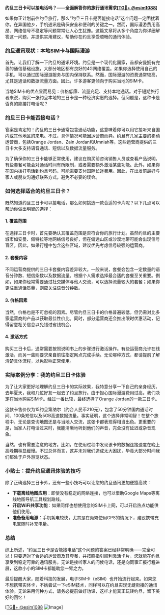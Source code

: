 **约旦三日卡可以接电话吗？——全面解答你的旅行通讯需求[[TG💪+ @esim1088](https://t.me/s/esim1088)]**

如果你正计划前往约旦旅行，那么“约旦三日卡是否能接电话”这个问题一定困扰着你。在异国他乡，手机通讯是确保安全和便利的关键之一。然而，国际漫游费用高昂、网络信号不稳定等问题常常让人心生犹豫。这篇文章将从多个角度为你详细解答这一问题，并提供实用建议，帮助你在约旦享受顺畅的通讯体验。

### 约旦通讯现状：本地SIM卡与国际漫游

首先，让我们了解一下约旦的通讯环境。约旦是一个现代化国家，首都安曼拥有完善的通信基础设施，大部分地区都有良好的4G网络覆盖。如果你选择使用自己的手机，可以通过国际漫游服务与国内保持联系。然而，国际漫游的资费通常较高，尤其是通话和数据流量方面。因此，许多游客更倾向于购买当地的SIM卡。

当地SIM卡的优点显而易见：价格低廉、流量充足、支持本地通话。对于短期旅行者来说，购买一张约旦本地的三日卡是一种经济实惠的选择。但问题是，这种卡是否真的能接打电话呢？

### 约旦三日卡能否接电话？

答案是肯定的！约旦的三日卡通常包含通话功能，这意味着你可以用它接听来自国内或其他地区的来电。不过，具体情况可能因运营商而异。约旦有几家主要的移动运营商，包括Orange Jordan、Zain Jordan和Umniah等。这些运营商提供的三日卡大多支持语音通话、短信以及数据流量服务。

为了确保你的三日卡能够正常使用，建议在购买前咨询销售人员或查看产品说明。有些套餐可能会对通话时间有所限制，或者需要额外激活某些功能。此外，如果你在国内拨打电话到约旦号码，可能需要支付国际长途费用。因此，在出发前最好与家人或朋友沟通好联系方式，避免不必要的误会。

### 如何选择适合的约旦三日卡？

既然知道约旦三日卡可以接电话，那么如何挑选一款合适的卡片呢？以下几点可以帮助你做出明智的选择：

#### 1. **覆盖范围**
   在选择三日卡时，首先要确认其覆盖范围是否符合你的旅行计划。虽然约旦的主要城市如安曼、佩特拉等地网络信号良好，但在偏远山区或沙漠地带可能会出现信号盲区。因此，如果行程中包含这些区域，建议优先考虑信号较强的运营商。

#### 2. **套餐内容**
   不同运营商提供的三日卡套餐内容差异较大。一般来说，套餐会包含一定数量的语音分钟数、短信条数以及数据流量。根据个人需求选择最合适的套餐至关重要。例如，如果你经常需要通过社交媒体与他人交流，可以选择流量较大的套餐；如果你更注重通话质量，则应关注语音分钟数。

#### 3. **价格因素**
   当然，价格也是不可忽视的因素。尽管约旦三日卡的价格普遍较低，但仍需对比多家运营商的产品以获取最佳性价比。同时，部分运营商还会推出限时优惠活动，记得留意相关信息以免错过省钱机会。

#### 4. **激活方式**
   购买三日卡后，通常需要按照说明书上的步骤进行激活操作。有些运营商允许在线激活，而另一些则要求亲自前往指定网点完成手续。无论哪种方式，都请提前了解清楚具体流程，以免影响正常使用。

### 实际案例分享：我的约旦三日卡体验

为了让大家更好地理解约旦三日卡的实际效果，我特意分享一下自己的亲身经历。去年夏天，我和几位好友一起去了约旦旅行。由于担心国际漫游费用过高，我们决定在当地购买SIM卡。经过一番比较，最终选择了Orange Jordan的一款三日卡。

这款卡售价仅为15约旦第纳尔（约合人民币210元），包含了50分钟国内通话时间、100条短信以及5GB高速数据流量。事实证明，这个选择非常明智！在整个旅程中，无论是查询地图还是与当地人交流，这张卡都表现得相当出色。更重要的是，当家人打电话过来时，我能清晰地听到他们的声音，完全没有延迟或杂音现象。

当然，也有需要注意的地方。比如，在使用过程中发现该卡的数据连接速度在晚上高峰期稍显缓慢。不过总体而言，这并未对我们造成太大困扰，毕竟大部分时间我们都处于户外游览状态。

### 小贴士：提升约旦通讯体验的技巧

除了正确选择三日卡外，还有一些小技巧可以让您的约旦通讯更加便捷高效：

- **下载离线地图应用**：即使没有稳定的网络连接，也可以借助Google Maps等离线地图导航工具规划路线。
- **开启WiFi共享功能**：如果同伴也想使用您的SIM卡上网，可以开启热点功能供他们使用。
- **准备备用电源**：手机耗电较快，尤其是在频繁使用GPS的情况下，建议携带充电宝随时补充电量。

### 总结

综上所述，“约旦三日卡是否能接电话”这个问题的答案已经非常明确——完全可以！只要选对了合适的运营商及其套餐，并按照指引顺利激活卡片，您就能在约旦享受到稳定可靠的通讯服务。无论是接听家人的问候电话，还是向同事汇报行程进展，这款小小的SIM卡都能助您一臂之力。

最后提醒大家，随着科技的发展，电子SIM卡（eSIM）也开始流行起来。如果您不想携带实体卡，不妨尝试一下eSIM技术，同样可以在约旦实现无缝衔接的通讯体验。无论采用何种方式，请务必提前做好功课，这样才能真正玩转约旦，留下美好的回忆！

[[TG💪+ @esim1088](https://t.me/s/esim1088) ![Image](https://i.postimg.cc/4NQfJmqS/Snipaste-2025-05-13-00-14-12.png)]